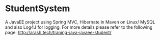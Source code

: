 # StudentSystem
A JavaEE project using Spring MVC, Hibernate in Maven on Linux/ MySQL and also Log4J for logging.
For more details please refer to the following page:
http://arash.tech/traning-java-javaee-student/

